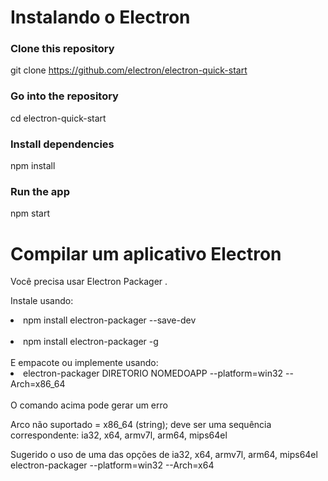# Instalando o Electron

### Clone this repository
git clone https://github.com/electron/electron-quick-start
### Go into the repository
cd electron-quick-start
### Install dependencies
npm install
### Run the app
npm start

# Compilar um aplicativo Electron 

Você precisa usar Electron Packager .

Instale usando:

<li>npm install electron-packager --save-dev</li>
<br>

<li>npm install electron-packager -g</li>
<br>
E empacote ou implemente usando:
<br>
<li>electron-packager DIRETORIO NOMEDOAPP --platform=win32 --Arch=x86_64</li>
<br>
O comando acima pode gerar um erro

Arco não suportado = x86_64 (string); deve ser uma sequência correspondente: ia32, x64, armv7l, arm64, mips64el

Sugerido o uso de uma das opções de ia32, x64, armv7l, arm64, mips64el
<br>
electron-packager <sourcedir> <appname> --platform=win32 --Arch=x64 
